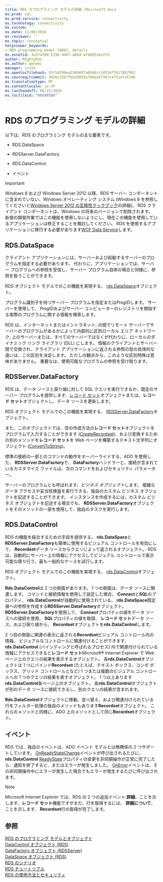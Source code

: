 ```yaml
---
title: RDS のプログラミング モデルの詳細 |Microsoft Docs
ms.prod: sql
ms.prod_service: connectivity
ms.technology: connectivity
ms.custom: ''
ms.date: 11/09/2018
ms.reviewer: ''
ms.topic: conceptual
helpviewer_keywords:
- RDS programming model [ADO], details
ms.assetid: 3e57af8d-519b-4467-a0bd-af468534cefd
author: MightyPen
ms.author: genemi
manager: jroth
ms.openlocfilehash: 55f5d599ea2399697a0b96cc3d316776179b7562
ms.sourcegitcommit: 3026c22b7fba19059a769ea5f367c4f51efaf286
ms.translationtype: MT
ms.contentlocale: ja-JP
ms.lasthandoff: 06/15/2019
ms.locfileid: "66699586"
---
```

# <a name="rds-programming-model-in-detail"></a>RDS のプログラミング モデルの詳細
以下は、RDS のプログラミング モデルの主な要素です。  
  
-   RDS.DataSpace  
  
-   RDSServer.DataFactory  
  
-   RDS.DataControl  
  
-   イベント  
  
> [!IMPORTANT]
>  Windows 8 および Windows Server 2012 以降、RDS サーバー コンポーネントに含まれていない、Windows オペレーティング システム (Windows 8 を参照してくださいと[Windows Server 2012 の互換性クックブック](https://www.microsoft.com/download/details.aspx?id=27416)の詳細)。 RDS クライアント コンポーネントは、Windows の将来のバージョンで削除されます。 新規の開発作業ではこの機能を使用しないようにし、現在この機能を使用しているアプリケーションは修正することを検討してください。 RDS を使用するアプリケーションに移行する必要があります[WCF Data Service](https://go.microsoft.com/fwlink/?LinkId=199565)します。  
  
## <a name="rdsdataspace"></a>RDS.DataSpace  
 クライアント アプリケーションには、サーバーおよび起動するサーバーのプログラムを指定する必要があります。 代わりに、アプリケーションでは、サーバー プログラムへの参照を受信し、サーバー プログラム自体の場合と同様に、参照を扱うことができます。  
  
 RDS オブジェクト モデルでのこの機能を実現する、 [rds.DataSpace](../../../ado/reference/rds-api/dataspace-object-rds.md)オブジェクト。  
  
 プログラム識別子を持つサーバー プログラムを指定または*ProgID*します。 サーバーを使用して、 *ProgID*およびサーバー コンピューターのレジストリを開始する実際のプログラムに関する情報を検索します。  
  
 RDS は、インターネットまたはイントラネット; の間でリモート サーバーでサーバーのプログラムがあるかによって内部的に区別ローカル エリア ネットワーク; 上のサーバーまたは、すべてのサーバーではなくが代わりに、ローカルのダイナミック リンク ライブラリ (DLL) にします。 情報のクライアントとサーバー間で交換され、クライアント アプリケーションに返される参照の型の具体的な違いは、この区別を決定します。 ただしの観点から、このような区別特殊は意味がありません。 重要なは、使用可能なプログラムの参照を受け取ります。  
  
## <a name="rdsserverdatafactory"></a>RDSServer.DataFactory  
 RDS は、データ ソースと戻り値に対して SQL クエリを実行できるか、既定のサーバー プログラムを提供します、[レコード セット](../../../ado/reference/ado-api/recordset-object-ado.md)オブジェクトまたは、**レコード セット**オブジェクトし、データ ソースを更新します。  
  
 RDS オブジェクト モデルでのこの機能を実現する、 [RDSServer.DataFactory](../../../ado/reference/rds-api/datafactory-object-rdsserver.md)オブジェクト。  
  
 また、このオブジェクトでは、空の作成方法の**レコード セット**オブジェクトをプログラムで入力することができます ([CreateRecordset](../../../ado/reference/rds-api/createrecordset-method-rds.md))、および変換するための別のメソッドを**レコード セット**を Web ページを構築するテキスト文字列にオブジェクト ([ConvertToString](../../../ado/reference/rds-api/converttostring-method-rds.md))。  
  
 標準の接続の一部とのコマンドの動作をオーバーライドする、ADO を使用した、 **RDSServer.DataFactory**で、 **DataFactory**ハンドラーと、接続が含まれているカスタマイズ ファイルは、次のコマンドをおよびセキュリティ パラメーター。  
  
 サーバーのプログラムとも呼ばれます、*ビジネス オブジェクト*します。 複雑なデータ アクセスや妥当性検査を実行できる、独自のカスタム ビジネス オブジェクトを記述することができます。 インスタンスを作成するには、カスタム ビジネス オブジェクトを記述する場合でも、 **RDSServer.DataFactory**オブジェクトをそのメソッドの一部を使用して、独自のタスクを実行します。  
  
## <a name="rdsdatacontrol"></a>RDS.DataControl  
 RDS の機能を結合するための手段を提供する、 **rds.DataSpace**と**RDSServer.DataFactory**も簡単に使用するビジュアル コントロールを有効にして、 **Recordset**データ ソースからクエリによって返されるオブジェクト。 RDS は、自動的にサーバー上の情報にアクセスしてビジュアル コントロールで表示可能な限り行う、最も一般的なケースを試行します。  
  
 RDS オブジェクト モデルでのこの機能を実現する、 [rds.DataControl](../../../ado/reference/rds-api/datacontrol-object-rds.md)オブジェクト。  
  
 **Rds.DataControl**は 2 つの側面があります。 1 つの側面は、データ ソースに関連します。 コマンドと接続情報を使用して設定した場合、 **Connect**と**SQL**のプロパティ、 **rds.DataControl**が自動的に使用されている、 **rds.DataSpace**既定値への参照を作成する**RDSServer.DataFactory**オブジェクト。 **RDSServer.DataFactory**を使用して、 **Connect**プロパティの値をデータ ソースへの接続を使用、 **SQL**プロパティの値を取得、 **レコード セット**データ ソース、および戻り値から、 **Recordset**オブジェクトを**rds.DataControl**します。  
  
 2 つ目の側面に関連の表示に返される**Recordset**ビジュアル コントロール内の情報。 ビジュアルなコントロールに関連付けることができます、 **rds.DataControl** (バインディングと呼ばれるプロセス) 内で関連付けられている情報にアクセスできると**レコード セット**Microsoft® Internet Explorer で Web ページ上のクエリの結果を表示するオブジェクト。 各**rds.DataControl**オブジェクトは 1 つにバインド**Recordset** (たとえば、テキスト ボックス、コンボ ボックス、グリッド コントロールとなど) 1 つまたは複数のビジュアル コントロールへの 1 つのクエリの結果を表すオブジェクト。 1 つ以上あります**rds.DataControl**各ページ上のオブジェクト。 各**rds.DataControl**オブジェクトが別のデータ ソースに接続できるし、別のクエリの結果が含まれます。  
  
 **Rds.DataControl**オブジェクトに移動、並べ替え、および関連付けられている行をフィルター処理の独自のメソッドもあります**Recordset**オブジェクト。 これらのメソッドと同様に、ADO 上のメソッドとして同じ**Recordset**オブジェクト。  
  
## <a name="events"></a>イベント  
 RDS では、独自のイベントは、ADO イベント モデルとは無関係の 2 つサポートしています。 [OnReadyStateChange](../../../ado/reference/rds-api/onreadystatechange-event-rds.md)イベントが呼び出されるたびに、 **rds.DataControl** [ReadyState](../../../ado/reference/rds-api/readystate-property-rds.md)プロパティの変更を非同期操作が正常に完了したら、通知を終了すると、またはエラーが発生しました。 [OnError](../../../ado/reference/rds-api/onerror-event-rds.md)イベントは、その非同期操作中にエラーが発生した場合でもエラーが発生するたびに呼び出されます。  
  
> [!NOTE]
>  Microsoft Internet Explorer では、RDS の 2 つの追加イベント:**詳細**、ことを示します、**レコード セット**機能ですがまだ、行を取得するには、 **詳細について**、ことを示します、 **Recordset**行の取得が完了します。  
  
## <a name="see-also"></a>参照  
 [RDS のプログラミング モデルとオブジェクト](../../../ado/guide/remote-data-service/rds-programming-model-with-objects.md)   
 [DataControl オブジェクト (RDS)](../../../ado/reference/rds-api/datacontrol-object-rds.md)   
 [DataFactory オブジェクト (RDSServer)](../../../ado/reference/rds-api/datafactory-object-rdsserver.md)   
 [DataSpace オブジェクト (RDS)](../../../ado/reference/rds-api/dataspace-object-rds.md)   
 [RDS のシナリオ](../../../ado/guide/remote-data-service/rds-scenario.md)   
 [RDS チュートリアル](../../../ado/guide/remote-data-service/rds-tutorial.md)   
 [RDS の使用方法とセキュリティ](../../../ado/guide/remote-data-service/rds-usage-and-security.md)



